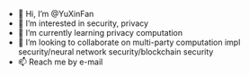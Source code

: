 - 👋 Hi, I’m @YuXinFan
- 👀 I’m interested in security, privacy 
- 🌱 I’m currently learning privacy computation
- 💞️ I’m looking to collaborate on multi-party computation impl security/neural network security/blockchain security
- 📫 Reach me by e-mail  

<!---
YuXinFan/YuXinFan is a ✨ special ✨ repository because its `README.md` (this file) appears on your GitHub profile.
You can click the Preview link to take a look at your changes.
--->
